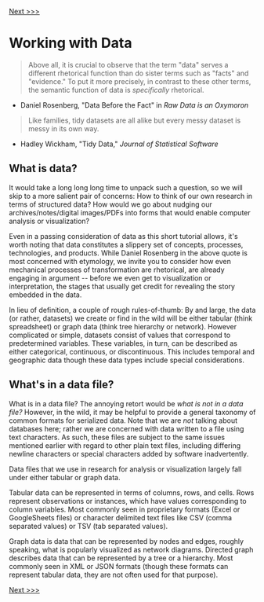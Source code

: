 [Next >>>](introducing-openrefine.md)

# Working with Data

> Above all, it is crucial to observe that the term "data" serves a different rhetorical function than do sister terms such as "facts" and "evidence." To put it more precisely, in contrast to these other terms, the semantic function of data is *specifically* rhetorical.

- Daniel Rosenberg, "Data Before the Fact" in *Raw Data is an Oxymoron*

> Like families, tidy datasets are all alike but every messy dataset is messy in its own way.

- Hadley Wickham, "Tidy Data," *Journal of Statistical Software*

## What is data?

It would take a long long long time to unpack such a question, so we will skip to a more salient pair of concerns: How to think of our own research in terms of structured data? How would we go about nudging our archives/notes/digital images/PDFs into forms that would enable computer analysis or visualization?

Even in a passing consideration of data as this short tutorial allows, it's worth noting that data constitutes a slippery set of concepts, processes, technologies, and products. While Daniel Rosenberg in the above quote is most concerned with etymology, we invite you to consider how even mechanical processes of transformation are rhetorical, are already engaging in argument -- before we even get to visualization or interpretation, the stages that usually get credit for revealing the story embedded in the data.

In lieu of definition, a couple of rough rules-of-thumb: By and large, the data (or rather, datasets) we create or find in the wild will be either tabular (think spreadsheet) or graph data (think tree hierarchy or network). However complicated or simple, datasets consist of values that correspond to predetermined variables. These variables, in turn, can be described as either categorical, continuous, or discontinuous. This includes temporal and geographic data though these data types include special considerations.

## What's in a data file?

What is in a data file? The annoying retort would be *what is not in a data file?* However, in the wild, it may be helpful to provide a general taxonomy of common formats for serialized data. Note that we are *not* talking about databases here; rather we are concerned with data written to a file using text characters. As such, these files are subject to the same issues mentioned earlier with regard to other plain text files, including differing newline characters or special characters added by software inadvertently.

Data files that we use in research for analysis or visualization largely fall under either tabular or graph data.

Tabular data can be represented in terms of columns, rows, and cells. Rows represent observations or instances, which have values corresponding to column variables. Most commonly seen in proprietary formats (Excel or GoogleSheets files) or character delimited text files like CSV (comma separated values) or TSV (tab separated values).

Graph data is data that can be represented by nodes and edges, roughly speaking, what is popularly visualized as network diagrams. Directed graph describes data that can be represented by a tree or a hierarchy. Most commonly seen in XML or JSON formats (though these formats can represent tabular data, they are not often used for that purpose).

[Next >>>](introducing-openrefine.md)